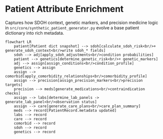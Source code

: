 # Patient Attribute Enrichment

Captures how SDOH context, genetic markers, and precision medicine logic in `src/core/synthetic_patient_generator.py` evolve a base patient dictionary into rich metadata.

```mermaid
flowchart LR
    patient[Patient dict snapshot] --> sdoh[calculate_sdoh_risk<br/>+ generate_sdoh_context<br/>write sdoh_* fields]
    sdoh --> adj[apply_sdoh_adjustments<br/>condition probabilities]
    patient --> genetics[determine_genetic_risk<br/>+ genetic_markers]
    adj --> assign[assign_conditions<br/>condition_profile]
    genetics --> assign
    assign --> comorbid[apply_comorbidity_relationships<br/>comorbidity_profile]
    assign --> precision[assign_precision_markers<br/>precision targets]
    precision --> meds[generate_medications<br/>contraindication checks]
    assign --> labs[determine_lab_panels -> generate_lab_panel<br/>observation status]
    assign --> care[generate_care_plans<br/>care_plan_summary]
    meds --> record[PatientRecord.metadata updated]
    labs --> record
    care --> record
    comorbid --> record
    sdoh --> record
    genetics --> record
```
